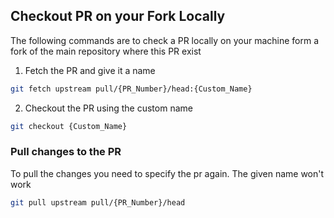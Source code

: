 ## Checkout PR on your Fork Locally

The following commands are to check a PR locally on your machine form a fork of the main repository where this PR exist

1. Fetch the PR and give it a name
```bash
git fetch upstream pull/{PR_Number}/head:{Custom_Name}
```
2. Checkout the PR using the custom name
```bash
git checkout {Custom_Name}
```

### Pull changes to the PR
To pull the changes you need to specify the pr again. The given name won't work

```bash
git pull upstream pull/{PR_Number}/head
```